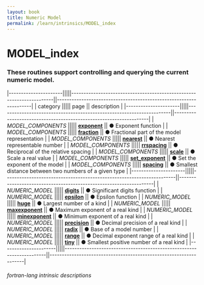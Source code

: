 ```yaml
---
layout: book
title: Numeric Model
permalink: /learn/intrinsics/MODEL_index
---
```

# MODEL_index
### These routines support controlling and querying the current numeric model.

|----------------------|||||----------------------------------------------------------------------||-------------------------------------------------------------------|
| category             ||||| page                                                                 || description                                                       |
|----------------------|||||----------------------------------------------------------------------||-------------------------------------------------------------------|
| *MODEL\_COMPONENTS*  ||||| [__exponent__]({{site.baseurl}}/learn/intrinsics/EXPONENT)           || &#9679; Exponent function                                         |
| *MODEL\_COMPONENTS*  ||||| [__fraction__]({{site.baseurl}}/learn/intrinsics/FRACTION)           || &#9679; Fractional part of the model representation               |
| *MODEL\_COMPONENTS*  ||||| [__nearest__]({{site.baseurl}}/learn/intrinsics/NEAREST)             || &#9679; Nearest representable number                              |
| *MODEL\_COMPONENTS*  ||||| [__rrspacing__]({{site.baseurl}}/learn/intrinsics/RRSPACING)         || &#9679; Reciprocal of the relative spacing                        |
| *MODEL\_COMPONENTS*  ||||| [__scale__]({{site.baseurl}}/learn/intrinsics/SCALE)                 || &#9679; Scale a real value                                        |
| *MODEL\_COMPONENTS*  ||||| [__set\_exponent__]({{site.baseurl}}/learn/intrinsics/SET_EXPONENT)  || &#9679; Set the exponent of the model                             |
| *MODEL\_COMPONENTS*  ||||| [__spacing__]({{site.baseurl}}/learn/intrinsics/SPACING)             || &#9679; Smallest distance between two numbers of a given type     |
|----------------------|||||----------------------------------------------------------------------||-------------------------------------------------------------------|
| *NUMERIC\_MODEL*     ||||| [__digits__]({{site.baseurl}}/learn/intrinsics/DIGITS)               || &#9679; Significant digits function                               |
| *NUMERIC\_MODEL*     ||||| [__epsilon__]({{site.baseurl}}/learn/intrinsics/EPSILON)             || &#9679; Epsilon function                                          |
| *NUMERIC\_MODEL*     ||||| [__huge__]({{site.baseurl}}/learn/intrinsics/HUGE)                   || &#9679; Largest number of a kind                                  |
| *NUMERIC\_MODEL*     ||||| [__maxexponent__]({{site.baseurl}}/learn/intrinsics/MAXEXPONENT)     || &#9679; Maximum exponent of a real kind                           |
| *NUMERIC\_MODEL*     ||||| [__minexponent__]({{site.baseurl}}/learn/intrinsics/MINEXPONENT)     || &#9679; Minimum exponent of a real kind                           |
| *NUMERIC\_MODEL*     ||||| [__precision__]({{site.baseurl}}/learn/intrinsics/PRECISION)         || &#9679; Decimal precision of a real kind                          |
| *NUMERIC\_MODEL*     ||||| [__radix__]({{site.baseurl}}/learn/intrinsics/RADIX)                 || &#9679; Base of a model number                                    |
| *NUMERIC\_MODEL*     ||||| [__range__]({{site.baseurl}}/learn/intrinsics/RANGE)                 || &#9679; Decimal exponent range of a real kind                     |
| *NUMERIC\_MODEL*     ||||| [__tiny__]({{site.baseurl}}/learn/intrinsics/TINY)                   || &#9679; Smallest positive number of a real kind                   |
|----------------------|||||----------------------------------------------------------------------||-------------------------------------------------------------------|

###### fortran-lang intrinsic descriptions
